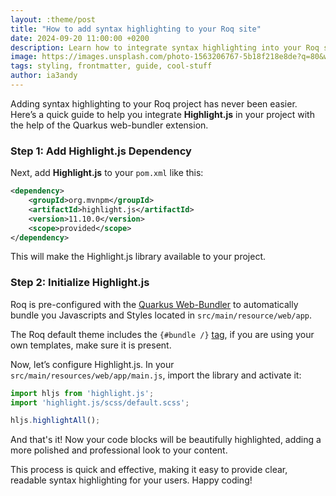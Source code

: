 ```yaml
---
layout: :theme/post
title: "How to add syntax highlighting to your Roq site"
date: 2024-09-20 11:00:00 +0200
description: Learn how to integrate syntax highlighting into your Roq site using Highlight.js and the Quarkus web-bundler extension. This guide walks you through the simple steps to add it via the pom.xml, JavaScript, and SCSS files.
image: https://images.unsplash.com/photo-1563206767-5b18f218e8de?q=80&w=3538&auto=format&fit=crop&ixlib=rb-4.0.3&ixid=M3wxMjA3fDB8MHxwaG90by1wYWdlfHx8fGVufDB8fHx8fA%3D%3D
tags: styling, frontmatter, guide, cool-stuff
author: ia3andy
---
```


Adding syntax highlighting to your Roq project has never been easier. Here’s a quick guide to help you integrate **Highlight.js** in your project with the help of the Quarkus web-bundler extension.

### Step 1: Add Highlight.js Dependency

Next, add **Highlight.js** to your `pom.xml` like this:

```xml
<dependency>
    <groupId>org.mvnpm</groupId>
    <artifactId>highlight.js</artifactId>
    <version>11.10.0</version>
    <scope>provided</scope>
</dependency>
```

This will make the Highlight.js library available to your project.

### Step 2: Initialize Highlight.js

Roq is pre-configured with the [Quarkus Web-Bundler](https://github.com/quarkiverse/quarkus-web-bundler)  to automatically bundle you Javascripts and Styles located in `src/main/resource/web/app`.

The Roq default theme includes the `{#bundle /}` [tag](https://docs.quarkiverse.io/quarkus-web-bundler/dev/advanced-guides.html#bundle-tag), if you are using your own templates, make sure it is present.

Now, let’s configure Highlight.js. In your `src/main/resources/web/app/main.js`, import the library and activate it:

```javascript
import hljs from 'highlight.js';
import 'highlight.js/scss/default.scss';

hljs.highlightAll();
```

And that's it! Now your code blocks will be beautifully highlighted, adding a more polished and professional look to your content.

This process is quick and effective, making it easy to provide clear, readable syntax highlighting for your users. Happy coding!
